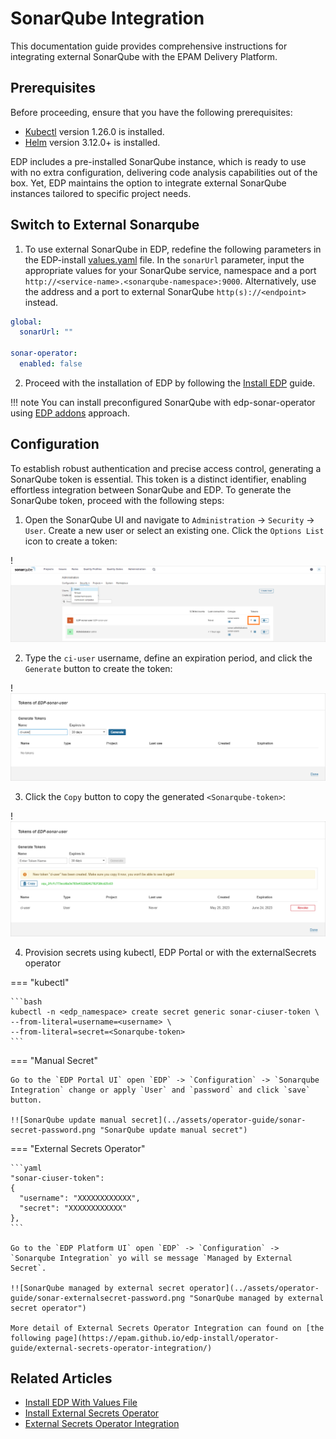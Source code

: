 # SonarQube Integration

This documentation guide provides comprehensive instructions for integrating external SonarQube with the EPAM Delivery Platform.

## Prerequisites

Before proceeding, ensure that you have the following prerequisites:

* [Kubectl](https://v1-26.docs.kubernetes.io/releases/download/) version 1.26.0 is installed.
* [Helm](https://helm.sh) version 3.12.0+ is installed.

EDP includes a pre-installed SonarQube instance, which is ready to use with no extra configuration, delivering code analysis capabilities out of the box. Yet, EDP maintains the option to integrate external SonarQube instances tailored to specific project needs.

## Switch to External Sonarqube

1. To use external SonarQube in EDP, redefine the following parameters in the EDP-install [values.yaml](https://github.com/epam/edp-install/blob/master/deploy-templates/values.yaml) file. In the `sonarUrl` parameter, input the appropriate values for your SonarQube service, namespace and a port `http://<service-name>.<sonarqube-namespace>:9000`. Alternatively, use the address and a port to external SonarQube `http(s)://<endpoint>` instead.

  ```yaml
  global:
    sonarUrl: ""

  sonar-operator:
    enabled: false
  ```

2. Proceed with the installation of EDP by following the [Install EDP](../operator-guide/install-edp.md) guide.

!!! note
    You can install preconfigured SonarQube with edp-sonar-operator using [EDP addons](https://github.com/epam/edp-cluster-add-ons) approach.

## Configuration

To establish robust authentication and precise access control, generating a SonarQube token is essential. This token is a distinct identifier, enabling effortless integration between SonarQube and EDP. To generate the SonarQube token, proceed with the following steps:

1. Open the SonarQube UI and navigate to `Administration` -> `Security` -> `User`. Create a new user or select an existing one. Click the `Options List` icon to create a token:

  !![SonarQube user settings](../assets/operator-guide/sonar-create-user.png "SonarQube user settings")

2. Type the `ci-user` username, define an expiration period, and click the `Generate` button to create the token:

  !![SonarQube create token](../assets/operator-guide/sonar-generate-token.png "SonarQube create token")

3. Click the `Copy` button to copy the generated `<Sonarqube-token>`:

  !![SonarQube token](../assets/operator-guide/sonar-copy-token.png "SonarQube token")

4. Provision secrets using kubectl, EDP Portal or with the externalSecrets operator

=== "kubectl"

    ```bash
    kubectl -n <edp_namespace> create secret generic sonar-ciuser-token \
    --from-literal=username=<username> \
    --from-literal=secret=<Sonarqube-token>
    ```

=== "Manual Secret"

    Go to the `EDP Portal UI` open `EDP` -> `Configuration` -> `Sonarqube Integration` change or apply `User` and `password` and click `save` button.

    !![SonarQube update manual secret](../assets/operator-guide/sonar-secret-password.png "SonarQube update manual secret")

=== "External Secrets Operator"

    ```yaml
    "sonar-ciuser-token":
    {
      "username": "XXXXXXXXXXXX",
      "secret": "XXXXXXXXXXXX"
    },
    ```

    Go to the `EDP Platform UI` open `EDP` -> `Configuration` -> `Sonarqube Integration` yo will se message `Managed by External Secret`.

    !![SonarQube managed by external secret operator](../assets/operator-guide/sonar-externalsecret-password.png "SonarQube managed by external secret operator")

    More detail of External Secrets Operator Integration can found on [the following page](https://epam.github.io/edp-install/operator-guide/external-secrets-operator-integration/)

## Related Articles
* [Install EDP With Values File](install-edp.md)
* [Install External Secrets Operator](install-external-secrets-operator.md)
* [External Secrets Operator Integration](external-secrets-operator-integration.md)